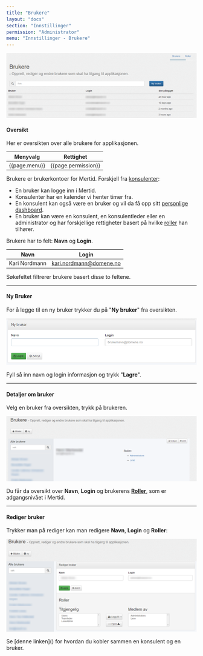 ```yaml
---
title: "Brukere"
layout: "docs"
section: "Innstillinger"
permission: "Administrator"
menu: "Innstillinger - Brukere"
---
```


![](img/brukere_oversikt.png)


#### Oversikt 

Her er oversikten over alle brukere for applikasjonen.

| Menyvalg      | Rettighet           |
|---------------|---------------------|
| {{page.menu}} | {{page.permission}} |

Brukere er brukerkontoer for Mertid. Forskjell fra [konsulenter]():

 - En bruker kan logge inn i Mertid.
 - Konsulenter har en kalender vi henter timer fra.
 - En konsulent kan også være en bruker og vil da få opp sitt [personlige dashboard](../../introduksjon/dashboard).
 - En bruker kan være en konsulent, en konsulentleder eller en administrator og har forskjellige rettigheter basert på hvilke [roller](roller) han tilhører.


Brukere har to felt: __Navn__ og __Login__.

| Navn         | Login                    |
|--------------|--------------------------|
| Kari Nordmann | kari.nordmann@domene.no |

Søkefeltet filtrerer brukere basert disse to feltene.

---------

#### Ny Bruker

For å legge til en ny bruker trykker du på "__Ny bruker__" fra oversikten.

![](img/brukere_nybruker.png)

Fyll så inn navn og login informasjon og trykk "__Lagre__".

---------

#### Detaljer om bruker

Velg en bruker fra oversikten, trykk på brukeren.

![](img/brukere_detaljer.png)

Du får da oversikt over __Navn__, __Login__ og brukerens __[Roller](roller)__, som er adgangsnivået i Mertid.

---------

#### Rediger bruker

Trykker man på rediger kan man redigere __Navn__, __Login__ og __Roller__:

![](img/brukere_redigering.png)

<p class="note--warning" markdown="1">
Se [denne linken]() for hvordan du kobler sammen en konsulent og en bruker.
</p>

